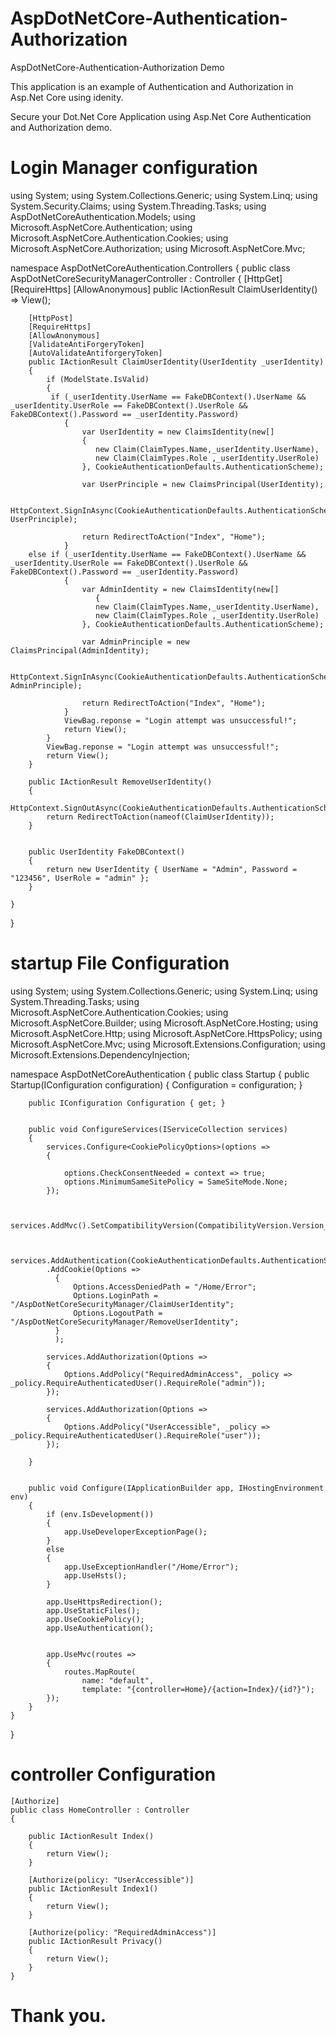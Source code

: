 # AspDotNetCore-Authentication-Authorization
 AspDotNetCore-Authentication-Authorization Demo

This application is an example of  Authentication and Authorization in Asp.Net Core  using idenity.

Secure your Dot.Net Core Application using Asp.Net Core  Authentication and Authorization demo.


# Login Manager configuration 

using System;
using System.Collections.Generic;
using System.Linq;
using System.Security.Claims;
using System.Threading.Tasks;
using AspDotNetCoreAuthentication.Models;
using Microsoft.AspNetCore.Authentication;
using Microsoft.AspNetCore.Authentication.Cookies;
using Microsoft.AspNetCore.Authorization;
using Microsoft.AspNetCore.Mvc;

namespace AspDotNetCoreAuthentication.Controllers
{
    public class AspDotNetCoreSecurityManagerController : Controller
    {
        [HttpGet]
        [RequireHttps]
        [AllowAnonymous]
        public IActionResult ClaimUserIdentity() => View();

        [HttpPost]
        [RequireHttps]
        [AllowAnonymous]
        [ValidateAntiForgeryToken]
        [AutoValidateAntiforgeryToken] 
        public IActionResult ClaimUserIdentity(UserIdentity _userIdentity)
        {
            if (ModelState.IsValid)
            {
             if (_userIdentity.UserName == FakeDBContext().UserName && _userIdentity.UserRole == FakeDBContext().UserRole &&                             FakeDBContext().Password == _userIdentity.Password)
                {
                    var UserIdentity = new ClaimsIdentity(new[]
                    {
                       new Claim(ClaimTypes.Name,_userIdentity.UserName),
                       new Claim(ClaimTypes.Role ,_userIdentity.UserRole)
                    }, CookieAuthenticationDefaults.AuthenticationScheme);

                    var UserPrinciple = new ClaimsPrincipal(UserIdentity);

                    HttpContext.SignInAsync(CookieAuthenticationDefaults.AuthenticationScheme, UserPrinciple);

                    return RedirectToAction("Index", "Home");
                }
        else if (_userIdentity.UserName == FakeDBContext().UserName && _userIdentity.UserRole == FakeDBContext().UserRole &&                             FakeDBContext().Password == _userIdentity.Password)
                {
                    var AdminIdentity = new ClaimsIdentity(new[]
                       {
                       new Claim(ClaimTypes.Name,_userIdentity.UserName),
                       new Claim(ClaimTypes.Role ,_userIdentity.UserRole)
                    }, CookieAuthenticationDefaults.AuthenticationScheme);

                    var AdminPrinciple = new ClaimsPrincipal(AdminIdentity);

                    HttpContext.SignInAsync(CookieAuthenticationDefaults.AuthenticationScheme, AdminPrinciple);

                    return RedirectToAction("Index", "Home");
                }
                ViewBag.reponse = "Login attempt was unsuccessful!";
                return View();
            }
            ViewBag.reponse = "Login attempt was unsuccessful!";
            return View();
        }

        public IActionResult RemoveUserIdentity()
        {
            HttpContext.SignOutAsync(CookieAuthenticationDefaults.AuthenticationScheme);
            return RedirectToAction(nameof(ClaimUserIdentity));
        }


        public UserIdentity FakeDBContext()
        {
            return new UserIdentity { UserName = "Admin", Password = "123456", UserRole = "admin" };
        }
 
    }
}

                    
                    
# startup File Configuration
  
using System;
using System.Collections.Generic;
using System.Linq;
using System.Threading.Tasks;
using Microsoft.AspNetCore.Authentication.Cookies;
using Microsoft.AspNetCore.Builder;
using Microsoft.AspNetCore.Hosting;
using Microsoft.AspNetCore.Http;
using Microsoft.AspNetCore.HttpsPolicy;
using Microsoft.AspNetCore.Mvc;
using Microsoft.Extensions.Configuration;
using Microsoft.Extensions.DependencyInjection;

namespace AspDotNetCoreAuthentication
{
    public class Startup
    {
        public Startup(IConfiguration configuration)
        {
            Configuration = configuration;
        }

        public IConfiguration Configuration { get; }

        
        public void ConfigureServices(IServiceCollection services)
        {
            services.Configure<CookiePolicyOptions>(options =>
            {
               
                options.CheckConsentNeeded = context => true;
                options.MinimumSameSitePolicy = SameSiteMode.None;
            });


            services.AddMvc().SetCompatibilityVersion(CompatibilityVersion.Version_2_2);


            services.AddAuthentication(CookieAuthenticationDefaults.AuthenticationScheme)
            .AddCookie(Options =>
              {
                  Options.AccessDeniedPath = "/Home/Error";
                  Options.LoginPath = "/AspDotNetCoreSecurityManager/ClaimUserIdentity";
                  Options.LogoutPath = "/AspDotNetCoreSecurityManager/RemoveUserIdentity";
              }
              );

            services.AddAuthorization(Options =>
            {
                Options.AddPolicy("RequiredAdminAccess", _policy => _policy.RequireAuthenticatedUser().RequireRole("admin"));
            });

            services.AddAuthorization(Options =>
            {
                Options.AddPolicy("UserAccessible", _policy => _policy.RequireAuthenticatedUser().RequireRole("user"));
            });

        }

      
        public void Configure(IApplicationBuilder app, IHostingEnvironment env)
        {
            if (env.IsDevelopment())
            {
                app.UseDeveloperExceptionPage();
            }
            else
            {
                app.UseExceptionHandler("/Home/Error"); 
                app.UseHsts();
            }

            app.UseHttpsRedirection();
            app.UseStaticFiles();
            app.UseCookiePolicy();
            app.UseAuthentication();
          

            app.UseMvc(routes =>
            {
                routes.MapRoute(
                    name: "default",
                    template: "{controller=Home}/{action=Index}/{id?}");
            });
        }
    }
}

        
  # controller Configuration
   
    [Authorize]
    public class HomeController : Controller
    {
        
        public IActionResult Index()
        {
            return View();
        }

        [Authorize(policy: "UserAccessible")]
        public IActionResult Index1()
        {
            return View();
        }

        [Authorize(policy: "RequiredAdminAccess")]
        public IActionResult Privacy()
        {
            return View();
        }
    }
    
    
  # Thank you.
